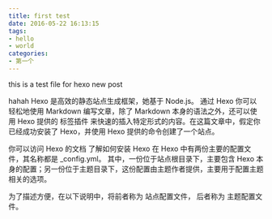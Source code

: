 ```yaml
---
title: first test
date: 2016-05-22 16:13:15
tags: 
- hello
- world 
categories: 
- 第一个
---
```


this is a test file for hexo new post

hahah
Hexo 是高效的静态站点生成框架，她基于 Node.js。 通过 Hexo 你可以轻松地使用
Markdown 编写文章，除了 Markdown 本身的语法之外，还可以使用 Hexo 提供的 标签插件
来快速的插入特定形式的内容。在这篇文章中，假定你已经成功安装了 Hexo，并使用 Hexo
提供的命令创建了一个站点。

你可以访问 Hexo 的文档 了解如何安装 Hexo
在 Hexo 中有两份主要的配置文件，其名称都是 _config.yml。
其中，一份位于站点根目录下，主要包含 Hexo
本身的配置；另一份位于主题目录下，这份配置由主题作者提供，主要用于配置主题相关的选项。

为了描述方便，在以下说明中，将前者称为 站点配置文件， 后者称为 主题配置文件。


